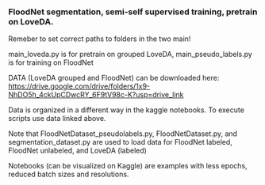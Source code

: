 ### FloodNet segmentation, semi-self supervised training, pretrain on LoveDA.
Remeber to set correct paths to folders in the two main!  

main_loveda.py is for pretrain on grouped LoveDA, main_pseudo_labels.py is for training on FloodNet  

DATA (LoveDA grouped and FloodNet) can be downloaded here: https://drive.google.com/drive/folders/1x9-NhDO5h_4ckUpCDwcRY_6F9tV98c-K?usp=drive_link  

Data is organized in a different way in the kaggle notebooks. To execute scripts use data linked above.

Note that FloodNetDataset_pseudolabels.py, FloodNetDataset.py, and segmentation_dataset.py are used to load data for FloodNet labeled, FloodNet unlabeled, and LoveDA (labeled)  

Notebooks (can be visualized on Kaggle) are examples with less epochs, reduced batch sizes and resolutions.

